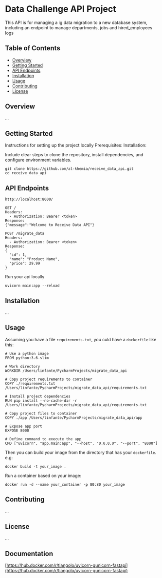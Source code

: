 # Data Challenge API Project

This API is for managing a ig data migration to a new database system, including an endpoint to manage departments, jobs and hired_employees logs

## Table of Contents
- [Overview](#overview)
- [Getting Started](#getting-started)
- [API Endpoints](#api-endpoints)
- [Installation](#installation)
- [Usage](#usage)
- [Contributing](#contributing)
- [License](#license)

## Overview
...

## Getting Started
Instructions for setting up the project locally
Prerequisites:
Installation:

Include clear steps to clone the repository, install dependencies, and configure environment variables.

```
git clone https://github.com/al-khemia/receive_data_api.git
cd receive_data_api
```


## API Endpoints

```
http://localhost:8000/
```


```
GET /
Headers: 
  - Authorization: Bearer <token>
Response:
{"message":"Welcome to Receive Data API"}
```

```
POST /migrate_data
Headers: 
  - Authorization: Bearer <token>
Response:
{
  "id": 1,
  "name": "Product Name",
  "price": 29.99
}
```

Run your api locally
```
uvicorn main:app --reload
```

## Installation
...

## Usage
Assuming you have a file ```requirements.txt```, you culd have a ```dockerfile``` like this:

```
# Use a python image
FROM python:3.6-slim

# Work directory
WORKDIR /Users/linfante/PycharmProjects/migrate_data_api

# Copy project requirements to container
COPY ./requirements.txt /Users/linfante/PycharmProjects/migrate_data_api/requirements.txt

# Install project dependencies
RUN pip install --no-cache-dir -r /Users/linfante/PycharmProjects/migrate_data_api/requirements.txt

# Copy project files to container
COPY ./app /Users/linfante/PycharmProjects/migrate_data_api/app

# Expose app port
EXPOSE 8000

# Define command to execute the app
CMD ["uvicorn", "app.main:app", "--host", "0.0.0.0", "--port", "8000"]
```

Then you can build your image from the directory that has your ```dockerfile```. e.g:

```
docker build -t your_image .
```

Run a container based on your image:
```
docker run -d --name your_container -p 80:80 your_image
```


## Contributing
...

## License
...

## Documentation 

[https://hub.docker.com/r/tiangolo/uvicorn-gunicorn-fastapi](https://hub.docker.com/r/tiangolo/uvicorn-gunicorn-fastapi)